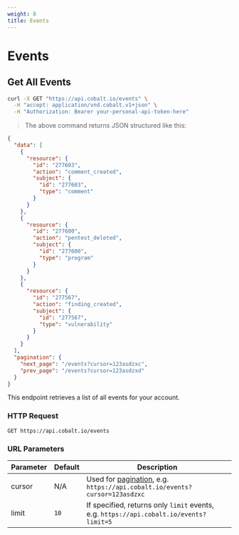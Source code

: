```yaml
---
weight: 8
title: Events
---
```


# Events

## Get All Events

```sh
curl -X GET "https://api.cobalt.io/events" \
  -H "accept: application/vnd.cobalt.v1+json" \
  -H "Authorization: Bearer your-personal-api-token-here"
```

> The above command returns JSON structured like this:

```json
{
  "data": [
    {
      "resource": {
        "id": "277603",
        "action": "comment_created",
        "subject": {
          "id": "277603",
          "type": "comment"
        }
      }
    },
    {
      "resource": {
        "id": "277600",
        "action": "pentest_deleted",
        "subject": {
          "id": "277600",
          "type": "program"
        }
      }
    },
    {
      "resource": {
        "id": "277567",
        "action": "finding_created",
        "subject": {
          "id": "277567",
          "type": "vulnerability"
        }
      }
    }
  ],
  "pagination": {
    "next_page": "/events?cursor=123asdzxc",
    "prev_page": "/events?cursor=123asdzxd"
  }
}
```

This endpoint retrieves a list of all events for your account.

### HTTP Request

`GET https://api.cobalt.io/events`

### URL Parameters

| Parameter | Default | Description                                                                                |
|-----------|---------|--------------------------------------------------------------------------------------------|
| cursor    | N/A     | Used for [pagination](./#pagination), e.g. `https://api.cobalt.io/events?cursor=123asdzxc` |
| limit     | `10`    | If specified, returns only `limit` events, e.g. `https://api.cobalt.io/events?limit=5`     |
